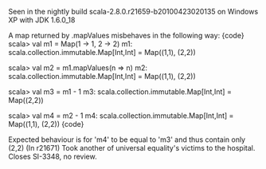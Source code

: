 Seen in the nightly build scala-2.8.0.r21659-b20100423020135 on Windows XP with JDK 1.6.0_18

A map returned by .mapValues misbehaves in the following way:
{code}
scala> val m1 = Map(1 -> 1, 2 -> 2)
m1: scala.collection.immutable.Map[Int,Int] = Map((1,1), (2,2))

scala> val m2 = m1.mapValues(n => n)
m2: scala.collection.immutable.Map[Int,Int] = Map((1,1), (2,2))

scala> val m3 = m1 - 1
m3: scala.collection.immutable.Map[Int,Int] = Map((2,2))

scala> val m4 = m2 - 1
m4: scala.collection.immutable.Map[Int,Int] = Map((1,1), (2,2))
{code}

Expected behaviour is for 'm4' to be equal to 'm3' and thus contain only (2,2)
(In r21671) Took another of universal equality's victims to the hospital.
Closes SI-3348, no review.
